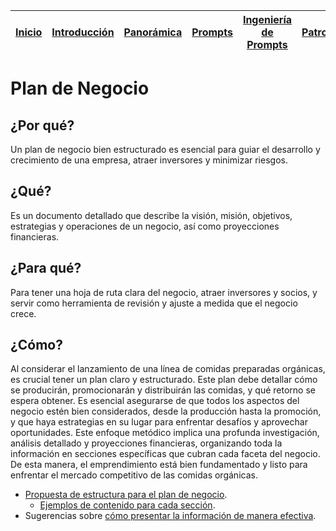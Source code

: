 <div align=right>

|[Inicio](/README.md)|[Introducción](/documentos/intro.md)|[Panorámica](/documentos/panorámica.md)|[Prompts](/prompts/README.md)|[Ingeniería de Prompts](/ingenieriaDePrompts/README.md)|[Patrones](/ingenieriaDePrompts/patrones/README.md)|[Casos de Uso](/casosDeUso/README.md)|
|-|-|-|-|-|-|-

</div>

# Plan de Negocio

## ¿Por qué?

Un plan de negocio bien estructurado es esencial para guiar el desarrollo y crecimiento de una empresa, atraer inversores y minimizar riesgos.

## ¿Qué?

Es un documento detallado que describe la visión, misión, objetivos, estrategias y operaciones de un negocio, así como proyecciones financieras.

## ¿Para qué?

Para tener una hoja de ruta clara del negocio, atraer inversores y socios, y servir como herramienta de revisión y ajuste a medida que el negocio crece.

## ¿Cómo?

Al considerar el lanzamiento de una línea de comidas preparadas orgánicas, es crucial tener un plan claro y estructurado. Este plan debe detallar cómo se producirán, promocionarán y distribuirán las comidas, y qué retorno se espera obtener. Es esencial asegurarse de que todos los aspectos del negocio estén bien considerados, desde la producción hasta la promoción, y que haya estrategias en su lugar para enfrentar desafíos y aprovechar oportunidades. Este enfoque metódico implica una profunda investigación, análisis detallado y proyecciones financieras, organizando toda la información en secciones específicas que cubran cada faceta del negocio. De esta manera, el emprendimiento está bien fundamentado y listo para enfrentar el mercado competitivo de las comidas orgánicas.

- [Propuesta de estructura para el plan de negocio](propuestaEstructura.md).
  - [Ejemplos de contenido para cada sección](ejemplosContenido.md).
- Sugerencias sobre [cómo presentar la información de manera efectiva](sugerenciasPresentacion.md).
